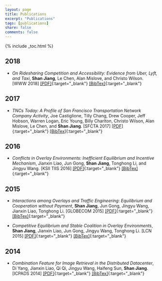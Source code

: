 ```yaml
---
layout: page
title: Publications
excerpt: "Publications"
tags: [publications]
share: false
comments: false 
---
```


{% include _toc.html %}

## 2018

* *On Ridesharing Competition and Accessibility: Evidence from Uber, Lyft, and Taxi*, **Shan Jiang**, Le Chen, Alan Mislove, and Christo Wilson. [WWW 2018] [\[PDF\]](www18_paper.pdf){:target="_blank"} [\[BibTex\]](www18_bib.txt){:target="_blank"}

## 2017

* *TNCs Today: A Profile of San Francisco Transportation Network Company Activity*, Joe Castiglione, Tilly Chang, Drew Cooper, Jeff Hobson, Warren Logan, Eric Young, Billy Charlton, Christo Wilson, Alan Mislove, Le Chen, and **Shan Jiang**. [SFCTA 2017] [\[PDF\]](sfcta17_paper.pdf){:target="_blank"} [\[BibTex\]](sfcta17_bib.txt){:target="_blank"}

## 2016

* *Conflicts in Overlay Environments: Inefficient Equilibrium and Incentive Mechanism*, Jianxin Liao, Jun Gong, **Shan Jiang**, Tonghong Li, and Jingyu Wang. [KSII TIIS 2016] [\[PDF\]](tiis16_paper.pdf){:target="_blank"} [\[BibTex\]](tiis16_bib.txt){:target="_blank"}

## 2015

* *Interactions among Overlays and Traffic Engineering: Equilibrium and Cooperation without Payment*, **Shan Jiang**, Jun Gong, Jingyu Wang, Jianxin Liao, Tonghong Li. [GLOBECOM 2015] [\[PDF\]](globecom15_paper.pdf){:target="_blank"} [\[BibTex\]](globecom15_bib.txt){:target="_blank"}

* *Competitive Equilibrium and Stable Coalition in Overlay Environments*, **Shan Jiang**, Jianxin Liao, Jun Gong, Jingyu Wang, Tonghong Li. [LCN 2015] [\[PDF\]](lcn15_paper.pdf){:target="_blank"} [\[BibTex\]](lcn15_bib.txt){:target="_blank"}

## 2014

* *Combination Feature for Image Retrieval in the Distributed Datacenter*, Di Yang, Jianxin Liao, Qi Qi, Jingyu Wang, Haifeng Sun, **Shan Jiang**. [ICPADS 2014] [\[PDF\]](icpads14_paper.pdf){:target="_blank"} [\[BibTex\]](icpads14_bib.txt){:target="_blank"}




